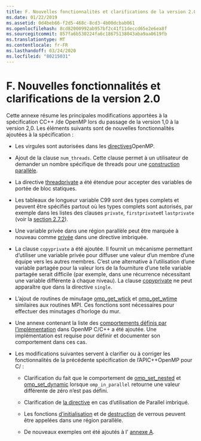 ```yaml
---
title: F. Nouvelles fonctionnalités et clarifications de la version 2.0
ms.date: 01/22/2019
ms.assetid: 0d4beb66-f2d5-468c-8cd3-4b00dcbab061
ms.openlocfilehash: 8cd82000992ab957bf2c41f11deccd65e2e6ea8f
ms.sourcegitcommit: 857fa6b530224fa6c18675138043aba9aa0619fb
ms.translationtype: MT
ms.contentlocale: fr-FR
ms.lasthandoff: 03/24/2020
ms.locfileid: "80215031"
---
```

# <a name="f-new-features-and-clarifications-in-version-20"></a>F. Nouvelles fonctionnalités et clarifications de la version 2.0

Cette annexe résume les principales modifications apportées à la spécification CC++ /de OpenMP lors du passage de la version 1,0 à la version 2,0. Les éléments suivants sont de nouvelles fonctionnalités ajoutées à la spécification :

- Les virgules sont autorisées dans les [directives](2-directives.md#21-directive-format)OpenMP.

- Ajout de la clause `num_threads`. Cette clause permet à un utilisateur de demander un nombre spécifique de threads pour une [construction parallèle](2-directives.md#23-parallel-construct).

- La directive [threadprivate](2-directives.md#271-threadprivate-directive) a été étendue pour accepter des variables de portée de bloc statiques.

- Les tableaux de longueur variable C99 sont des types complets et peuvent être spécifiés partout où les types complets sont autorisés, par exemple dans les listes des clauses `private`, `firstprivate`et `lastprivate` (voir la [section 2.7.2](2-directives.md#272-data-sharing-attribute-clauses)).

- Une variable privée dans une région parallèle peut être marquée à nouveau comme [privée](2-directives.md#2721-private) dans une directive imbriquée.

- La clause `copyprivate` a été ajoutée. Il fournit un mécanisme permettant d’utiliser une variable privée pour diffuser une valeur d’un membre d’une équipe vers les autres membres. C’est une alternative à l’utilisation d’une variable partagée pour la valeur lors de la fourniture d’une telle variable partagée serait difficile (par exemple, dans une récurrence nécessitant une variable différente à chaque niveau). La clause [copyprivate](2-directives.md#2728-copyprivate) ne peut apparaître que dans la directive `single`.

- L’ajout de routines de minutage [omp_get_wtick](3-run-time-library-functions.md#332-omp_get_wtick-function) et [omp_get_wtime](3-run-time-library-functions.md#331-omp_get_wtime-function) similaires aux routines MPI. Ces fonctions sont nécessaires pour effectuer des minutages d’horloge du mur.

- Une annexe contenant la liste des [comportements définis par l’implémentation](e-implementation-defined-behaviors-in-openmp-c-cpp.md) dans OpenMP C/C++ a été ajoutée. Une implémentation est requise pour définir et documenter son comportement dans ces cas.

- Les modifications suivantes servent à clarifier ou à corriger les fonctionnalités de la précédente spécification de l’APIC++OpenMP pour C/ :

  - Clarification du fait que le comportement de [omp_set_nested](3-run-time-library-functions.md#319-omp_set_nested-function) et [omp_set_dynamic](3-run-time-library-functions.md#317-omp_set_dynamic-function) lorsque `omp_in_parallel` retourne une valeur différente de zéro n’est pas défini.

  - Clarification de [la directive](2-directives.md#29-directive-nesting) en cas d’utilisation de Parallel imbriqué.

  - Les fonctions [d’initialisation](3-run-time-library-functions.md#321-omp_init_lock-and-omp_init_nest_lock-functions) et de [destruction](3-run-time-library-functions.md#322-omp_destroy_lock-and-omp_destroy_nest_lock-functions) de verrous peuvent être appelées dans une région parallèle.

  - De nouveaux exemples ont été ajoutés à l' [annexe A](a-examples.md).
